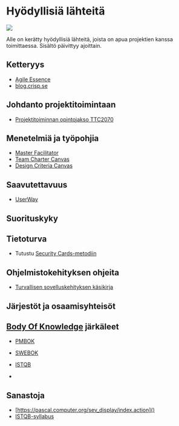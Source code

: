 # Hyödyllisiä lähteitä

![](https://openclipart.org/image/400px/svg_to_png/185078/oldmanreadsabook.png)

Alle on kerätty hyödyllisiä lähteitä, joista on apua projektien kanssa toimittaessa. Sisältö päivittyy ajoittain.

## Ketteryys



* [Agile Essence](https://www.ivarjacobson.com/services/agile-essentials-starter-pack-agile-practices)
* [blog.crisp.se](https://blog.crisp.se/)


## Johdanto projektitoimintaan

* [Projektitoiminnan opintojakso TTC2070](http://ttc2070.pages.labranet.jamk.fi)

## Menetelmiä ja työpohjia

* [Master Facilitator](http://masterfacilitator.com/canvas-collection/)
* [Team Charter Canvas](https://designabetterbusiness.com/2017/08/24/team-charter-canvas/)
* [Design Criteria Canvas](https://skillsofthemodernage.com.au/downloads/playshop/dabb-design-criteria-canvas.pdf)

## Saavutettavuus

* [UserWay](https://userway.org/)

## Suorituskyky

## Tietoturva

* Tutustu [Security Cards-metodiin](http://securitycards.cs.washington.edu/cards.html)


## 

## Ohjelmistokehityksen ohjeita

* [Turvallisen sovelluskehityksen käsikirja](https://www.suomidigi.fi/ohjeet-ja-tuki/tyokalut/turvallisen-sovelluskehityksen-kasikirja)





## Järjestöt ja osaamisyhteisöt




## [Body Of Knowledge](https://en.wikipedia.org/wiki/Body_of_knowledge) järkäleet


* [PMBOK](https://www.pmi.org/pmbok-guide-standards)
* [SWEBOK](https://www.computer.org/web/swebok/v3)

* [ISTQB](https://www.istqb.org/)
* []()

## Sanastoja

* [https://pascal.computer.org/sev_display/index.action]()
* [ISTQB-syllabus]()


